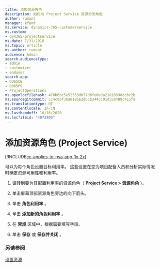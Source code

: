 ```yaml
---
title: 添加资源角色
description: 如何向 Project Service 资源分派角色
author: rumant
manager: kfend
ms.service: dynamics-365-customerservice
ms.custom:
- dyn365-projectservice
ms.date: 7/31/2018
ms.topic: article
ms.author: rumant
audience: Admin
search.audienceType:
- admin
- customizer
- enduser
search.app:
- D365CE
- D365PS
- ProjectOperations
ms.openlocfilehash: 47bb6bc5e52553db77d6fe0eda2181069ddcbc2b
ms.sourcegitcommit: 5c4c9bf3ba018562d6cb3443c01d550489c415fa
ms.translationtype: HT
ms.contentlocale: zh-CN
ms.lasthandoff: 10/16/2020
ms.locfileid: "4072800"
---
```

# <a name="add-resource-roles-project-service"></a>添加资源角色 (Project Service)

[!INCLUDE[cc-applies-to-psa-app-1x-2x](../includes/cc-applies-to-psa-app-1x-2x.md)]

可以为每个角色设置目标利用率。 这些设置在您为项目配备人员和分析实际情况时确定资源可用性和利用率。  
  
1.  请转到要为其配置利用率的资源角色（ **Project Service > 资源角色** ）。  
  
2.  单击屏幕顶部资源角色旁边的向下箭头。  
  
3.  单击 **角色利用率** 。  
  
4.  单击 **添加新的角色利用率** 。  
  
5.  在 **常规** 区域中，根据需要填写字段。  
  
6.  单击 **保存** 或 **保存并关闭** 。  
  
### <a name="see-also"></a>另请参阅  
 [设置资源](../psa/set-up-resources.md)
